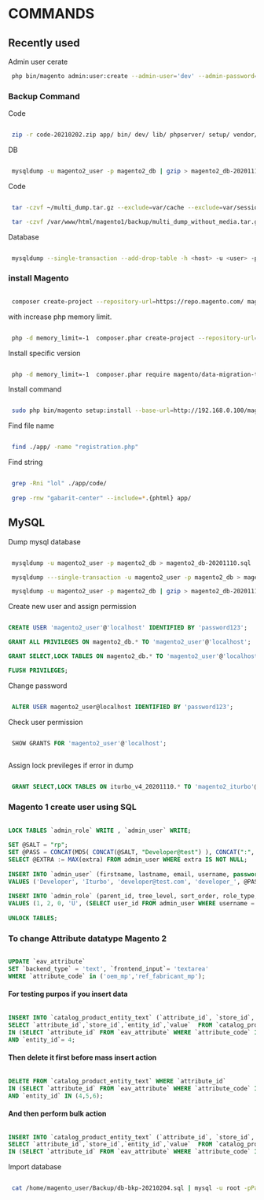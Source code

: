 # COMMANDS

## Recently used

Admin user cerate

```bash
 php bin/magento admin:user:create --admin-user='dev' --admin-password='password123' --admin-email='dev@gmail.com' --admin-firstname='Admin' --admin-lastname='dev'
```


### Backup Command 

Code

```bash

 zip -r code-20210202.zip app/ bin/ dev/ lib/ phpserver/ setup/ vendor/ .htaccess composer.json composer.lock index.php .user.ini pub/ -x pub/media/**\* pub/static/frontend/**\* pub/static/adminhtml/**\*

```

DB

```bash

 mysqldump -u magento2_user -p magento2_db | gzip > magento2_db-20201110.sql.gz

```

Code 

```bash

 tar -czvf ~/multi_dump.tar.gz --exclude=var/cache --exclude=var/session --exclude=var/log --exclude=var/tmp --exclude=var/export --exclude=var/report --exclude=var/backups --exclude='media/*import*' --exclude=media/tmp --exclude=media/downloadable --exclude=media/catalog . && echo OK

 tar -czvf /var/www/html/magento1/backup/multi_dump_without_media.tar.gz --exclude=var/cache --exclude=var/session --exclude=var/log --exclude=var/tmp --exclude=var/export --exclude=var/report --exclude=var/backups --exclude='media/*import*' --exclude=media/tmp --exclude=media/downloadable --exclude=media/catalog --exclude=media/amasty/amoptmobile --exclude=media/amasty/webp --exclude=static/frontend --exclude=static/adminhtml  --exclude=backup --exclude=media/amasty/amoptimizer_dump --exclude=media/amasty/amopttablet . && echo OK

```

Database

```bash 

 mysqldump --single-transaction --add-drop-table -h <host> -u <user> -p <db_name> | gzip > dump.sql.gz

```


### install Magento

```bash

 composer create-project --repository-url=https://repo.magento.com/ magento/project-community-edition .

```

with increase php memory limit.

```bash

 php -d memory_limit=-1  composer.phar create-project --repository-url=https://repo.magento.com/ magento/project-community-edition --ignore-platform-reqs  -vvv

```
Install specific version

```bash 

 php -d memory_limit=-1  composer.phar require magento/data-migration-tool:2.2.0 --ignore-platform-reqs  -vvv

```

Install command

```bash

 sudo php bin/magento setup:install --base-url=http://192.168.0.100/magento/ --db-host=localhost --db-name=magento --db-user=magento --db-password=magento --admin-firstname=Magento --admin-lastname=User --admin-email=user@example.com --admin-user=admin --admin-password=admin@123 --language=en_US --currency=USD --timezone=America/Chicago --use-rewrites=1

```

Find file name

```bash

 find ./app/ -name "registration.php" 

 ```
 
Find string 

```bash 

 grep -Rni "lol" ./app/code/ 
 
 grep -rnw "gabarit-center" --include=*.{phtml} app/ 

```


## MySQL

Dump mysql database

```bash 

 mysqldump -u magento2_user -p magento2_db > magento2_db-20201110.sql 

 mysqldump ---single-transaction -u magento2_user -p magento2_db > magento2_db-20201110.sql 

 mysqldump -u magento2_user -p magento2_db | gzip > magento2_db-20201110.sql.gz 

```

Create new user and assign permission

```sql

CREATE USER 'magento2_user'@'localhost' IDENTIFIED BY 'password123';

GRANT ALL PRIVILEGES ON magento2_db.* TO 'magento2_user'@'localhost';

GRANT SELECT,LOCK TABLES ON magento2_db.* TO 'magento2_user'@'localhost';

FLUSH PRIVILEGES;

```

Change password

```sql

 ALTER USER magento2_user@localhost IDENTIFIED BY 'password123'; 

```

Check user permission

```sql

 SHOW GRANTS FOR 'magento2_user'@'localhost'; 
 
```

Assign lock previleges if error in dump

```sql

 GRANT SELECT,LOCK TABLES ON iturbo_v4_20201110.* TO 'magento2_iturbo'@'localhost';

```

### Magento 1 create user using SQL

```sql

LOCK TABLES `admin_role` WRITE , `admin_user` WRITE;
 
SET @SALT = "rp";
SET @PASS = CONCAT(MD5( CONCAT(@SALT, "Developer@test") ), CONCAT(":", @SALT));
SELECT @EXTRA := MAX(extra) FROM admin_user WHERE extra IS NOT NULL;
 
INSERT INTO `admin_user` (firstname, lastname, email, username, password, created, lognum, reload_acl_flag, is_active, extra, rp_token_created_at) 
VALUES ('Developer', 'Iturbo', 'developer@test.com', 'developer_', @PASS,NOW(), 0, 0, 1, @EXTRA,NOW());
 
INSERT INTO `admin_role` (parent_id, tree_level, sort_order, role_type, user_id, role_name) 
VALUES (1, 2, 0, 'U', (SELECT user_id FROM admin_user WHERE username = 'developer_'), 'Developer');
 
UNLOCK TABLES;

```

### To change Attribute datatype Magento 2

```sql

UPDATE `eav_attribute` 
SET `backend_type` = 'text', `frontend_input`= 'textarea' 
WHERE `attribute_code` in ('oem_mp','ref_fabricant_mp');

```

#### For testing purpos if you insert data 

```sql

INSERT INTO `catalog_product_entity_text` (`attribute_id`, `store_id`, `entity_id`, `value`)
SELECT `attribute_id`,`store_id`,`entity_id`,`value`  FROM `catalog_product_entity_varchar` WHERE `attribute_id` 
IN (SELECT `attribute_id` FROM `eav_attribute` WHERE `attribute_code` IN ('ref_fabricant_mp','oem_mp'))
AND `entity_id`= 4; 

```

#### Then delete it first before mass insert action

```sql

DELETE FROM `catalog_product_entity_text` WHERE `attribute_id` 
IN (SELECT `attribute_id` FROM `eav_attribute` WHERE `attribute_code` IN ('ref_fabricant_mp','oem_mp'))
AND `entity_id` IN (4,5,6); 

```

#### And then perform bulk action

```sql

INSERT INTO `catalog_product_entity_text` (`attribute_id`, `store_id`, `entity_id`, `value`)
SELECT `attribute_id`,`store_id`,`entity_id`,`value`  FROM `catalog_product_entity_varchar` WHERE `attribute_id` 
IN (SELECT `attribute_id` FROM `eav_attribute` WHERE `attribute_code` IN ('ref_fabricant_mp','oem_mp'));

```

Import database

```bash

 cat /home/magento_user/Backup/db-bkp-20210204.sql | mysql -u root -pPass123 db1_new

```

